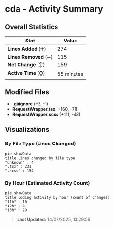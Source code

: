 # cda - Activity Summary 

## Overall Statistics

| Stat                   | Value                                                             |
| ---------------------- | ----------------------------------------------------------------- |
| **Lines Added** (➕)   | 274                                          |
| **Lines Removed** (➖) | 115                                        |
| **Net Change** (↕)    | 159                |
| **Active Time** (⌚)   | 55 minutes |


## Modified Files
- **.gitignore** (+3, -1)
- **RequestWrapper.tsx** (+160, -71)
- **RequestWrapper.scss** (+111, -43)

## Visualizations

### By File Type (Lines Changed)

```mermaid
pie showData
title Lines changed by file type
"unknown" : 4
".tsx" : 231
".scss" : 154
```

### By Hour (Estimated Activity Count)

```mermaid
pie showData
title Coding activity by hour (count of changes)
"11h" : 10
"12h" : 3
"13h" : 29
```


> **Last Updated:** 14/02/2025, 13:29:56